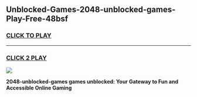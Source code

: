 
## Unblocked-Games-2048-unblocked-games-Play-Free-48bsf
<h3>
<a href="https://premium76.site?title=2048-unblocked-games&ref=20M">CLICK TO PLAY</a></h3>
<hr>

<h3>
<a href="https://premium76.site?title=2048-unblocked-games&ref=20M">CLICK 2 PLAY</a>
  
</h3>

<a href="https://premium76.site?title=2048-unblocked-games&ref=19M"><img src="https://clearcache.store/games.png"></a>


**2048-unblocked-games games unblocked: Your Gateway to Fun and Accessible Online Gaming**
